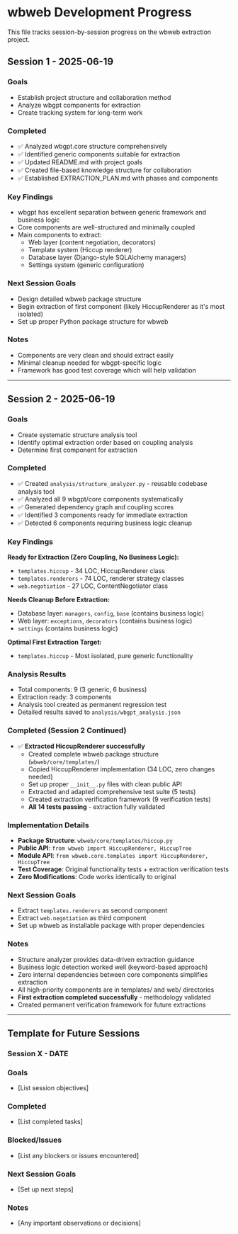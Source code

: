 # wbweb Development Progress

This file tracks session-by-session progress on the wbweb extraction project.

## Session 1 - 2025-06-19

### Goals
- Establish project structure and collaboration method
- Analyze wbgpt components for extraction
- Create tracking system for long-term work

### Completed
- ✅ Analyzed wbgpt.core structure comprehensively
- ✅ Identified generic components suitable for extraction
- ✅ Updated README.md with project goals
- ✅ Created file-based knowledge structure for collaboration
- ✅ Established EXTRACTION_PLAN.md with phases and components

### Key Findings
- wbgpt has excellent separation between generic framework and business logic
- Core components are well-structured and minimally coupled
- Main components to extract:
  - Web layer (content negotiation, decorators)
  - Template system (Hiccup renderer)
  - Database layer (Django-style SQLAlchemy managers)
  - Settings system (generic configuration)

### Next Session Goals
- Design detailed wbweb package structure
- Begin extraction of first component (likely HiccupRenderer as it's most isolated)
- Set up proper Python package structure for wbweb

### Notes
- Components are very clean and should extract easily
- Minimal cleanup needed for wbgpt-specific logic
- Framework has good test coverage which will help validation

---

## Session 2 - 2025-06-19

### Goals
- Create systematic structure analysis tool
- Identify optimal extraction order based on coupling analysis
- Determine first component for extraction

### Completed
- ✅ Created `analysis/structure_analyzer.py` - reusable codebase analysis tool
- ✅ Analyzed all 9 wbgpt/core components systematically
- ✅ Generated dependency graph and coupling scores
- ✅ Identified 3 components ready for immediate extraction
- ✅ Detected 6 components requiring business logic cleanup

### Key Findings
**Ready for Extraction (Zero Coupling, No Business Logic):**
- `templates.hiccup` - 34 LOC, HiccupRenderer class
- `templates.renderers` - 74 LOC, renderer strategy classes
- `web.negotiation` - 27 LOC, ContentNegotiator class

**Needs Cleanup Before Extraction:**
- Database layer: `managers`, `config`, `base` (contains business logic)
- Web layer: `exceptions`, `decorators` (contains business logic)
- `settings` (contains business logic)

**Optimal First Extraction Target:**
- `templates.hiccup` - Most isolated, pure generic functionality

### Analysis Results
- Total components: 9 (3 generic, 6 business)
- Extraction ready: 3 components
- Analysis tool created as permanent regression test
- Detailed results saved to `analysis/wbgpt_analysis.json`

### Completed (Session 2 Continued)
- ✅ **Extracted HiccupRenderer successfully**
  - Created complete wbweb package structure (`wbweb/core/templates/`)
  - Copied HiccupRenderer implementation (34 LOC, zero changes needed)
  - Set up proper `__init__.py` files with clean public API
  - Extracted and adapted comprehensive test suite (5 tests)
  - Created extraction verification framework (9 verification tests)
  - **All 14 tests passing** - extraction fully validated

### Implementation Details
- **Package Structure**: `wbweb/core/templates/hiccup.py`
- **Public API**: `from wbweb import HiccupRenderer, HiccupTree`
- **Module API**: `from wbweb.core.templates import HiccupRenderer, HiccupTree`
- **Test Coverage**: Original functionality tests + extraction verification tests
- **Zero Modifications**: Code works identically to original

### Next Session Goals
- Extract `templates.renderers` as second component
- Extract `web.negotiation` as third component  
- Set up wbweb as installable package with proper dependencies

### Notes
- Structure analyzer provides data-driven extraction guidance
- Business logic detection worked well (keyword-based approach)
- Zero internal dependencies between core components simplifies extraction
- All high-priority components are in templates/ and web/ directories
- **First extraction completed successfully** - methodology validated
- Created permanent verification framework for future extractions

---

## Template for Future Sessions

### Session X - DATE

### Goals
- [List session objectives]

### Completed
- [List completed tasks]

### Blocked/Issues
- [List any blockers or issues encountered]

### Next Session Goals
- [Set up next steps]

### Notes
- [Any important observations or decisions]
